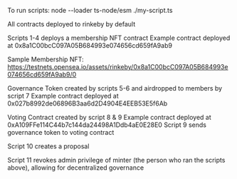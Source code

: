 To run scripts: node --loader ts-node/esm ./my-script.ts

All contracts deployed to rinkeby by default

Scripts 1-4 deploys a membership NFT contract
Example contract deployed at 0x8a1C00bcC097A05B684993e074656cd659fA9ab9

Sample Membership NFT:
https://testnets.opensea.io/assets/rinkeby/0x8a1C00bcC097A05B684993e074656cd659fA9ab9/0

Governance Token created by scripts 5-6 and airdropped to members by script 7
Example contract deployed at 0x027b8992de06896B3aa6d2D4904E4EEB53E5f6Ab

Voting Contract created by script 8 & 9
Example contract deployed at 0xA109FFe114C44b7c144da24498A1Ddb4aE0E28E0
Script 9 sends governance token to voting contract

Script 10 creates a proposal

Script 11 revokes admin privilege of minter (the person who ran the scripts above), allowing for decentralized governance
